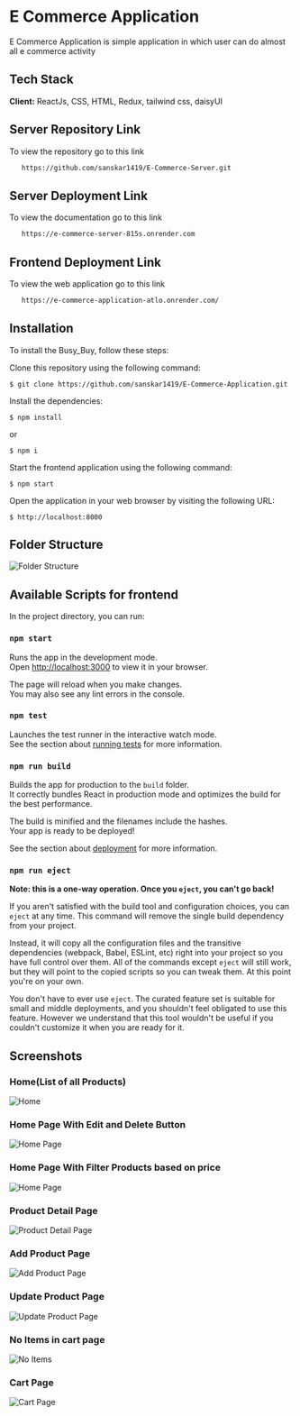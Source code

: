 # E Commerce Application

E Commerce Application is simple application in which user can do almost all e commerce activity

## Tech Stack

**Client:** ReactJs, CSS, HTML, Redux, tailwind css, daisyUI

## Server Repository Link

To view the repository go to this link

```bash
   https://github.com/sanskar1419/E-Commerce-Server.git
```

## Server Deployment Link

To view the documentation go to this link

```bash
   https://e-commerce-server-815s.onrender.com
```

## Frontend Deployment Link

To view the web application go to this link

```bash
   https://e-commerce-application-atlo.onrender.com/
```

## Installation

To install the Busy_Buy, follow these steps:

Clone this repository using the following command:

```
$ git clone https://github.com/sanskar1419/E-Commerce-Application.git
```

Install the dependencies:

```
$ npm install
```

or

```
$ npm i
```

Start the frontend application using the following command:

```
$ npm start
```

Open the application in your web browser by visiting the following URL:

```
$ http://localhost:8000
```

## Folder Structure

![Folder Structure](https://github.com/sanskar1419/Project_Screenshot/blob/master/E%20Commerce%20App/Screenshot%202024-04-29%20161030.png?raw=true)

## Available Scripts for frontend

In the project directory, you can run:

### `npm start`

Runs the app in the development mode.\
Open [http://localhost:3000](http://localhost:8000) to view it in your browser.

The page will reload when you make changes.\
You may also see any lint errors in the console.

### `npm test`

Launches the test runner in the interactive watch mode.\
See the section about [running tests](https://facebook.github.io/create-react-app/docs/running-tests) for more information.

### `npm run build`

Builds the app for production to the `build` folder.\
It correctly bundles React in production mode and optimizes the build for the best performance.

The build is minified and the filenames include the hashes.\
Your app is ready to be deployed!

See the section about [deployment](https://facebook.github.io/create-react-app/docs/deployment) for more information.

### `npm run eject`

**Note: this is a one-way operation. Once you `eject`, you can't go back!**

If you aren't satisfied with the build tool and configuration choices, you can `eject` at any time. This command will remove the single build dependency from your project.

Instead, it will copy all the configuration files and the transitive dependencies (webpack, Babel, ESLint, etc) right into your project so you have full control over them. All of the commands except `eject` will still work, but they will point to the copied scripts so you can tweak them. At this point you're on your own.

You don't have to ever use `eject`. The curated feature set is suitable for small and middle deployments, and you shouldn't feel obligated to use this feature. However we understand that this tool wouldn't be useful if you couldn't customize it when you are ready for it.

## Screenshots

### Home(List of all Products)

![Home](https://github.com/sanskar1419/Project_Screenshot/blob/master/E%20Commerce%20App/product%20page.png?raw=true)

### Home Page With Edit and Delete Button

![Home Page](https://github.com/sanskar1419/Project_Screenshot/blob/master/E%20Commerce%20App/edit%20and%20delete.png?raw=true)

### Home Page With Filter Products based on price

![Home Page](https://github.com/sanskar1419/Project_Screenshot/blob/master/E%20Commerce%20App/filterproduct.png?raw=true)

### Product Detail Page

![Product Detail Page](https://github.com/sanskar1419/Project_Screenshot/blob/master/E%20Commerce%20App/Details%20Page.png?raw=true)

### Add Product Page

![Add Product Page](https://github.com/sanskar1419/Project_Screenshot/blob/master/E%20Commerce%20App/new%20product.png?raw=true)

### Update Product Page

![Update Product Page](https://github.com/sanskar1419/Project_Screenshot/blob/master/E%20Commerce%20App/Update%20Page.png?raw=true)

### No Items in cart page

![No Items](https://github.com/sanskar1419/Project_Screenshot/blob/master/E%20Commerce%20App/Screenshot%202024-04-28%20175758.png?raw=true)

### Cart Page

![Cart Page](https://github.com/sanskar1419/Project_Screenshot/blob/master/E%20Commerce%20App/cart.png?raw=true)
